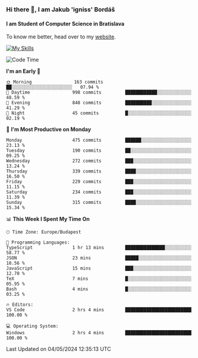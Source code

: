 ### Hi there 👋, I am Jakub 'igniss' Bordáš

#### I am Student of Computer Science in Bratislava
To know me better, head over to my [website](https://bordas.sk).

[![My Skills](https://skillicons.dev/icons?i=js,html,css,figma,svelte,java,kotlin,python,postgresql,typescript,nest,nodejs)](https://bordas.sk)


<!--START_SECTION:waka-->
![Code Time](http://img.shields.io/badge/Code%20Time-1%2C478%20hrs%2026%20mins-blue)

**I'm an Early 🐤** 

```text
🌞 Morning                163 commits         ██░░░░░░░░░░░░░░░░░░░░░░░   07.94 % 
🌆 Daytime                998 commits         ████████████░░░░░░░░░░░░░   48.59 % 
🌃 Evening                848 commits         ██████████░░░░░░░░░░░░░░░   41.29 % 
🌙 Night                  45 commits          █░░░░░░░░░░░░░░░░░░░░░░░░   02.19 % 
```
📅 **I'm Most Productive on Monday** 

```text
Monday                   475 commits         ██████░░░░░░░░░░░░░░░░░░░   23.13 % 
Tuesday                  190 commits         ██░░░░░░░░░░░░░░░░░░░░░░░   09.25 % 
Wednesday                272 commits         ███░░░░░░░░░░░░░░░░░░░░░░   13.24 % 
Thursday                 339 commits         ████░░░░░░░░░░░░░░░░░░░░░   16.50 % 
Friday                   229 commits         ███░░░░░░░░░░░░░░░░░░░░░░   11.15 % 
Saturday                 234 commits         ███░░░░░░░░░░░░░░░░░░░░░░   11.39 % 
Sunday                   315 commits         ████░░░░░░░░░░░░░░░░░░░░░   15.34 % 
```


📊 **This Week I Spent My Time On** 

```text
🕑︎ Time Zone: Europe/Budapest

💬 Programming Languages: 
TypeScript               1 hr 13 mins        ███████████████░░░░░░░░░░   58.77 % 
JSON                     23 mins             █████░░░░░░░░░░░░░░░░░░░░   18.56 % 
JavaScript               15 mins             ███░░░░░░░░░░░░░░░░░░░░░░   12.70 % 
TeX                      7 mins              █░░░░░░░░░░░░░░░░░░░░░░░░   05.95 % 
Bash                     4 mins              █░░░░░░░░░░░░░░░░░░░░░░░░   03.25 % 

🔥 Editors: 
VS Code                  2 hrs 4 mins        █████████████████████████   100.00 % 

💻 Operating System: 
Windows                  2 hrs 4 mins        █████████████████████████   100.00 % 
```


 Last Updated on 04/05/2024 12:35:13 UTC
<!--END_SECTION:waka-->
